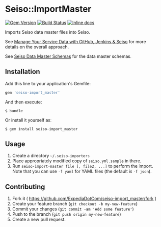 # Seiso::ImportMaster

[![Gem Version](https://badge.fury.io/rb/seiso-import_master.svg)](http://badge.fury.io/rb/seiso-import_master)
[![Build Status](https://travis-ci.org/ExpediaDotCom/seiso-import_master.svg)](https://travis-ci.org/ExpediaDotCom/seiso-import_master)
[![Inline docs](http://inch-ci.org/github/ExpediaDotCom/seiso-import_master.svg?branch=master)](http://inch-ci.org/github/ExpediaDotCom/seiso-import_master)

Imports Seiso data master files into Seiso.

See [Manage Your Service Data with GitHub, Jenkins & Seiso](http://seiso.io/guides/manage-your-service-data-with-github-jenkins-seiso/) for more details on the overall approach.

See [Seiso Data Master Schemas](http://seiso.io/docs/current/user-manual/sdm-schemas/) for the data master schemas.

## Installation

Add this line to your application's Gemfile:

```ruby
gem 'seiso-import_master'
```

And then execute:

    $ bundle

Or install it yourself as:

    $ gem install seiso-import_master

## Usage

1. Create a directory `~/.seiso-importers`
2. Place appropriately modified copy of `seiso.yml.sample` in there.
3. Run `seiso-import-master file [, file2, ...]` to perform the import. Note that you can use `-f yaml` for YAML files (the default is `-f json`).

## Contributing

1. Fork it ( https://github.com/ExpediaDotCom/seiso-import_master/fork )
2. Create your feature branch (`git checkout -b my-new-feature`)
3. Commit your changes (`git commit -am 'Add some feature'`)
4. Push to the branch (`git push origin my-new-feature`)
5. Create a new pull request.
